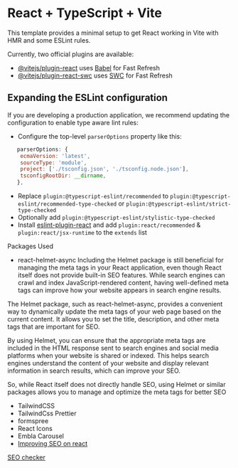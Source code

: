 # React + TypeScript + Vite

This template provides a minimal setup to get React working in Vite with HMR and some ESLint rules.

Currently, two official plugins are available:

- [@vitejs/plugin-react](https://github.com/vitejs/vite-plugin-react/blob/main/packages/plugin-react/README.md) uses [Babel](https://babeljs.io/) for Fast Refresh
- [@vitejs/plugin-react-swc](https://github.com/vitejs/vite-plugin-react-swc) uses [SWC](https://swc.rs/) for Fast Refresh

## Expanding the ESLint configuration

If you are developing a production application, we recommend updating the configuration to enable type aware lint rules:

- Configure the top-level `parserOptions` property like this:

```js
   parserOptions: {
    ecmaVersion: 'latest',
    sourceType: 'module',
    project: ['./tsconfig.json', './tsconfig.node.json'],
    tsconfigRootDir: __dirname,
   },
```

- Replace `plugin:@typescript-eslint/recommended` to `plugin:@typescript-eslint/recommended-type-checked` or `plugin:@typescript-eslint/strict-type-checked`
- Optionally add `plugin:@typescript-eslint/stylistic-type-checked`
- Install [eslint-plugin-react](https://github.com/jsx-eslint/eslint-plugin-react) and add `plugin:react/recommended` & `plugin:react/jsx-runtime` to the `extends` list

Packages Used

- react-helmet-async
  Including the Helmet package is still beneficial for managing the meta tags in your React application, even though React itself does not provide built-in SEO features. While search engines can crawl and index JavaScript-rendered content, having well-defined meta tags can improve how your website appears in search engine results.

The Helmet package, such as react-helmet-async, provides a convenient way to dynamically update the meta tags of your web page based on the current content. It allows you to set the title, description, and other meta tags that are important for SEO.

By using Helmet, you can ensure that the appropriate meta tags are included in the HTML response sent to search engines and social media platforms when your website is shared or indexed. This helps search engines understand the content of your website and display relevant information in search results, which can improve your SEO.

So, while React itself does not directly handle SEO, using Helmet or similar packages allows you to manage and optimize the meta tags for better SEO

- TailwindCSS
- TailwindCss Prettier
- formspree
- React Icons
- Embla Carousel
- [Improving SEO on react](https://www.youtube.com/watch?v=wWeG8rWkMsM)

[SEO checker](https://www.ionos.com/website-checker-result#menu-PRESENTATION)
